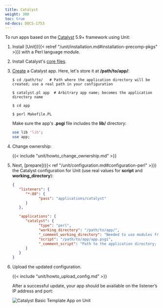 ```yaml
---
title: Catalyst
weight: 300
toc: true
nd-docs: DOCS-1753
---
```


To run apps based on the [Catalyst](https://metacpan.org/dist/Catalyst-Manual) 5.9+ framework using Unit:

1. Install [Unit]({{< relref "/unit/installation.md#installation-precomp-pkgs" >}}) with a Perl language module.

2. Install Catalyst's [core files](https://metacpan.org/dist/Catalyst-Manual/view/lib/Catalyst/Manual/Intro.pod#Install).

3. [Create](https://metacpan.org/dist/Catalyst-Manual/view/lib/Catalyst/Manual/Tutorial/02_CatalystBasics.pod#CREATE-A-CATALYST-PROJECT)
   a Catalyst app. Here, let's store it at **/path/to/app/**:

   ```console
   $ cd /path/to/   # Path where the application directory will be created; use a real path in your configuration
   ```

   ```console
   $ catalyst.pl app  # Arbitrary app name; becomes the application directory name
   ```

   ```console
   $ cd app
   ```

   ```console
   $ perl Makefile.PL
   ```

   Make sure the app's **.psgi** file includes the **lib/**
   directory:

   ```perl
   use lib 'lib';
   use app;
   ```

4. Change ownership:

   {{< include "unit/howto_change_ownership.md" >}}

5. Next,
   [prepare]({{< ref "/unit/configuration.md#configuration-perl" >}})
   the Catalyst configuration for Unit
   (use real values for **script** and **working_directory**):

   ```json
   {
      "listeners": {
         "*:80": {
               "pass": "applications/catalyst"
         }
      },

      "applications": {
         "catalyst": {
               "type": "perl",
               "working_directory": "/path/to/app/",
               "_comment_working_directory": "Needed to use modules from the local lib directory; use a real path in your configuration",
               "script": "/path/to/app/app.psgi",
               "_comment_script": "Path to the application directory; use a real path in your configuration"
         }
      }
   }
   ```

6. Upload the updated configuration.

   {{< include "unit/howto_upload_config.md" >}}

   After a successful update, your app should be available on the listener’s IP
   address and port:

   ![Catalyst Basic Template App on Unit](/unit/images/catalyst.png)
